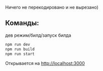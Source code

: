 Ничего не перекодировано и не вырезано)


## Команды:
дев режим/билд/запуск билда
```bash
npm run dev 
npm run build
npm run start
```

Открывается на  [http://localhost:3000](http://localhost:3000) 
